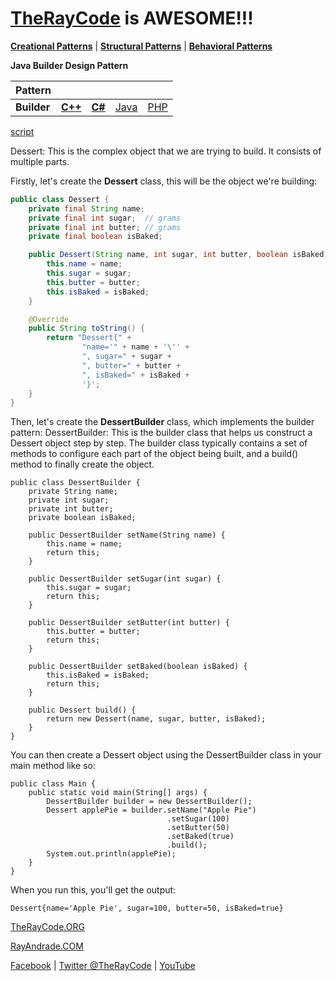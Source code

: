 # [TheRayCode](../../../README.md) is AWESOME!!!

**[Creational Patterns](../README.md)** | **[Structural Patterns](../../Structural/README.md)** | **[Behavioral Patterns](../../Behavioral/README.md)**

**Java Builder Design Pattern**

|Pattern|   |   |   |   |
|---|---|---|---|---|
| **Builder**| [**C++**](../../../CPP/Creational/Builder/README.md) | [**C#**](../../../Csharp/Creational/Builder/README.md) | [Java](../../../Java/Creational/Builder/README.md) | [PHP](../../../PHP/Creational/Builder/README.md) | 

[script](./script/page01.md)

Dessert: This is the complex object that we are trying to build. It consists of multiple parts.

Firstly, let's create the **Dessert** class, this will be the object we're building:

```java
public class Dessert {
    private final String name;
    private final int sugar;  // grams
    private final int butter; // grams
    private final boolean isBaked;

    public Dessert(String name, int sugar, int butter, boolean isBaked) {
        this.name = name;
        this.sugar = sugar;
        this.butter = butter;
        this.isBaked = isBaked;
    }

    @Override
    public String toString() {
        return "Dessert{" +
                "name='" + name + '\'' +
                ", sugar=" + sugar +
                ", butter=" + butter +
                ", isBaked=" + isBaked +
                '}';
    }
}
```


Then, let's create the **DessertBuilder** class, which implements the builder pattern:
DessertBuilder: This is the builder class that helps us construct a Dessert object step by step. The builder class typically contains a set of methods to configure each part of the object being built, and a build() method to finally create the object.

```
public class DessertBuilder {
    private String name;
    private int sugar;
    private int butter;
    private boolean isBaked;

    public DessertBuilder setName(String name) {
        this.name = name;
        return this;
    }

    public DessertBuilder setSugar(int sugar) {
        this.sugar = sugar;
        return this;
    }

    public DessertBuilder setButter(int butter) {
        this.butter = butter;
        return this;
    }

    public DessertBuilder setBaked(boolean isBaked) {
        this.isBaked = isBaked;
        return this;
    }

    public Dessert build() {
        return new Dessert(name, sugar, butter, isBaked);
    }
}
```

You can then create a Dessert object using the DessertBuilder class in your main method like so:

```
public class Main {
    public static void main(String[] args) {
        DessertBuilder builder = new DessertBuilder();
        Dessert applePie = builder.setName("Apple Pie")
                                   .setSugar(100)
                                   .setButter(50)
                                   .setBaked(true)
                                   .build();
        System.out.println(applePie);
    }
}
```

When you run this, you'll get the output:

```
Dessert{name='Apple Pie', sugar=100, butter=50, isBaked=true}
```

[TheRayCode.ORG](https://www.TheRayCode.org)

[RayAndrade.COM](https://www.RayAndrade.com)

[Facebook](https://www.facebook.com/TheRayCode/) | [Twitter @TheRayCode](https://www.twitter.com/TheRayCode/) | [YouTube](https://www.youtube.com/TheRayCode/)
